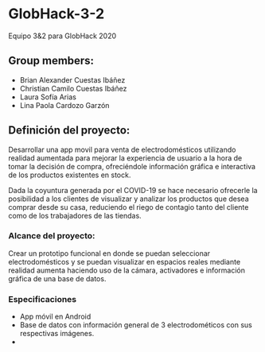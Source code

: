 # GlobHack-3-2
Equipo 3&amp;2 para GlobHack 2020
## Group members:
- Brian Alexander Cuestas Ibáñez      
- Christian Camilo Cuestas Ibáñez
- Laura Sofía Arias
- Lina Paola Cardozo Garzón

## Definición del proyecto:
Desarrollar una app movil para venta de electrodomésticos utilizando realidad aumentada para mejorar la experiencia de usuario a la hora de tomar la decisión de compra, ofreciéndole información gráfica e interactiva de los productos existentes en stock.

Dada la coyuntura generada por el COVID-19 se hace necesario ofrecerle la posibilidad a los clientes de visualizar y analizar los productos que desea comprar desde su casa, reduciendo el riego de contagio tanto del cliente como de los trabajadores de las tiendas.

### Alcance del proyecto:

Crear un prototipo funcional en donde se puedan seleccionar electrodomésticos y se puedan visualizar en espacios reales mediante realidad aumenta haciendo uso de la cámara, activadores e información gráfica de una base de datos.

### Especificaciones
- App móvil en Android
- Base de datos con información general de 3 electrodométicos con sus respectivas imágenes.
- 

